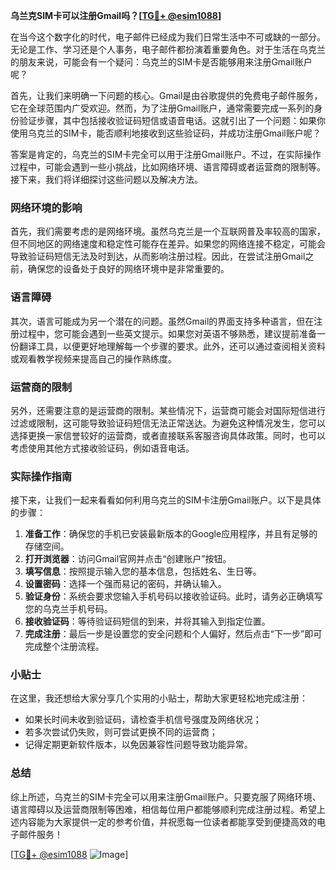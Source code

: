 **乌兰克SIM卡可以注册Gmail吗？[[TG💪+ @esim1088](https://t.me/s/esim1088)]**

在当今这个数字化的时代，电子邮件已经成为我们日常生活中不可或缺的一部分。无论是工作、学习还是个人事务，电子邮件都扮演着重要角色。对于生活在乌克兰的朋友来说，可能会有一个疑问：乌克兰的SIM卡是否能够用来注册Gmail账户呢？

首先，让我们来明确一下问题的核心。Gmail是由谷歌提供的免费电子邮件服务，它在全球范围内广受欢迎。然而，为了注册Gmail账户，通常需要完成一系列的身份验证步骤，其中包括接收验证码短信或语音电话。这就引出了一个问题：如果你使用乌克兰的SIM卡，能否顺利地接收到这些验证码，并成功注册Gmail账户呢？

答案是肯定的，乌克兰的SIM卡完全可以用于注册Gmail账户。不过，在实际操作过程中，可能会遇到一些小挑战，比如网络环境、语言障碍或者运营商的限制等。接下来，我们将详细探讨这些问题以及解决方法。

### 网络环境的影响

首先，我们需要考虑的是网络环境。虽然乌克兰是一个互联网普及率较高的国家，但不同地区的网络速度和稳定性可能存在差异。如果您的网络连接不稳定，可能会导致验证码短信无法及时到达，从而影响注册过程。因此，在尝试注册Gmail之前，确保您的设备处于良好的网络环境中是非常重要的。

### 语言障碍

其次，语言可能成为另一个潜在的问题。虽然Gmail的界面支持多种语言，但在注册过程中，您可能会遇到一些英文提示。如果您对英语不够熟悉，建议提前准备一份翻译工具，以便更好地理解每一个步骤的要求。此外，还可以通过查阅相关资料或观看教学视频来提高自己的操作熟练度。

### 运营商的限制

另外，还需要注意的是运营商的限制。某些情况下，运营商可能会对国际短信进行过滤或限制，这可能导致验证码短信无法正常送达。为避免这种情况发生，您可以选择更换一家信誉较好的运营商，或者直接联系客服咨询具体政策。同时，也可以考虑使用其他方式接收验证码，例如语音电话。

### 实际操作指南

接下来，让我们一起来看看如何利用乌克兰的SIM卡注册Gmail账户。以下是具体的步骤：

1. **准备工作**：确保您的手机已安装最新版本的Google应用程序，并且有足够的存储空间。
2. **打开浏览器**：访问Gmail官网并点击“创建账户”按钮。
3. **填写信息**：按照提示输入您的基本信息，包括姓名、生日等。
4. **设置密码**：选择一个强而易记的密码，并确认输入。
5. **验证身份**：系统会要求您输入手机号码以接收验证码。此时，请务必正确填写您的乌克兰手机号码。
6. **接收验证码**：等待验证码短信的到来，并将其输入到指定位置。
7. **完成注册**：最后一步是设置您的安全问题和个人偏好，然后点击“下一步”即可完成整个注册流程。

### 小贴士

在这里，我还想给大家分享几个实用的小贴士，帮助大家更轻松地完成注册：

- 如果长时间未收到验证码，请检查手机信号强度及网络状况；
- 若多次尝试仍失败，则可尝试更换不同的运营商；
- 记得定期更新软件版本，以免因兼容性问题导致功能异常。

### 总结

综上所述，乌克兰的SIM卡完全可以用来注册Gmail账户。只要克服了网络环境、语言障碍以及运营商限制等困难，相信每位用户都能够顺利完成注册过程。希望上述内容能为大家提供一定的参考价值，并祝愿每一位读者都能享受到便捷高效的电子邮件服务！

[[TG💪+ @esim1088](https://t.me/s/esim1088) ![Image](https://i.postimg.cc/4NQfJmqS/Snipaste-2025-05-13-00-14-12.png)]
